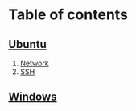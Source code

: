# Table of contents

## [Ubuntu](ubuntu)

1. [Network](ubuntu/network.md)
2. [SSH](ubuntu/ssh.md)

## [Windows](windows)